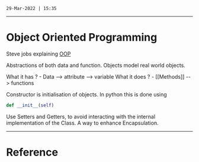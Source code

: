 `29-Mar-2022 | 15:35`

---
# Object Oriented Programming

Steve jobs explaining [OOP](https://www.rollingstone.com/culture/culture-news/steve-jobs-in-1994-the-rolling-stone-interview-231132/)

Abstractions of both data and function.  Objects model real world objects.

What it has ? - Data --> attribute -->  variable
What it does ? - [[Methods]] --> functions


Constructor is initialisation of objects. 
In python this is done using 

```py
def __init__(self)
```

Use Setters and Getters, to avoid interacting with the internal implementation of the Class. A way to enhance Encapsulation.

---
# Reference
